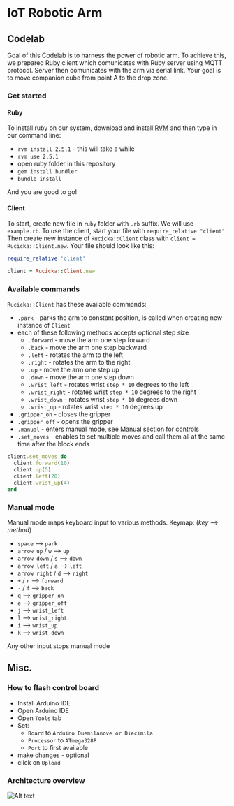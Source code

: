 # IoT Robotic Arm
## Codelab
Goal of this Codelab is to harness the power of robotic arm. To achieve this, we prepared Ruby client which comunicates with Ruby server using MQTT protocol. Server then comunicates with the arm via serial link.
Your goal is to move companion cube from point A to the drop zone.
### Get started
#### Ruby
To install ruby on our system, download and install [RVM](https://rvm.io/rvm/install) and then type in our command line:
- `rvm install 2.5.1` - this will take a while
- `rvm use 2.5.1`
- open ruby folder in this repository
- `gem install bundler`
- `bundle install`

And you are good to go!
#### Client
To start, create new file in `ruby` folder with `.rb` suffix. We will use `example.rb`.
To use the client, start your file with `require_relative "client"`.
Then create new instance of `Rucicka::Client` class with `client = Rucicka::Client.new`.
Your file should look like this:
```Ruby
require_relative 'client'

client = Rucicka::Client.new
```
### Available commands
`Rucicka::Client` has these available commands:
- `.park` - parks the arm to constant position, is called when creating new instance of `Client`
- each of these following methods accepts optional step size
    - `.forward` - move the arm one step forward
    - `.back` - move the arm one step backward
    - `.left` - rotates the arm to the left
    - `.right` - rotates the arm to the right
    - `.up` - move the arm one step up
    - `.down` - move the arm one step down
    - `.wrist_left` - rotates wrist `step * 10` degrees to the left
    - `.wrist_right` - rotates wrist `step * 10` degrees to the right
    - `.wrist_down` - rotates wrist `step * 10` degrees down
    - `.wrist_up` - rotates wrist `step * 10` degrees up
- `.gripper_on` - closes the gripper
- `.gripper_off` - opens the gripper
- `.manual` - enters manual mode, see Manual section for controls
- `.set_moves` - enables to set multiple moves and call them all at the same time after the block ends
```ruby
client.set_moves do
  client.forward(10)
  client.up(5)
  client.left(20)
  client.wrist_up(4)
end
```
### Manual mode
Manual mode maps keyboard input to various methods.
Keymap: (_key_ --> _method_)
- `space` --> `park`
- `arrow up` / `w` --> `up`
- `arrow down` / `s` --> `down`
- `arrow left` / `a` --> `left`
- `arrow right` / `d` --> `right`
- `+` / `r` --> `forward`
- `-` / `f` --> `back`
- `q` --> `gripper_on`
- `e` --> `gripper_off`
- `j` --> `wrist_left`
- `l` --> `wrist_right`
- `i` --> `wrist_up`
- `k` --> `wrist_down`

Any other input stops manual mode
## Misc.
### How to flash control board
 - Install Arduino IDE
 - Open Arduino IDE
 - Open `Tools` tab
 - Set:
   - `Board` to `Arduino Duemilanove or Diecimila`
   - `Processor` to `ATmega328P`
   - `Port` to first available
- make changes - optional
- click on `Upload`
### Architecture overview

![Alt text](https://g.gravizo.com/source/architecture?https%3A%2F%2Fraw.githubusercontent.com%2FJuicymo%2Fiot-robotic-arm%2Fmaster%2FREADME.md)
<details style="display:none;">
<summary></summary>
architecture
@startuml
package "Ruby" {;
  [Server];
  [Client];
  [ArmLib];
};

package "Arduino" {;
  [rucicka.ino] as ar;
};

[Server] <.. [Client] : MQTT;
[ArmLib] <|-- [Client];
[ArmLib] <|-- [Server];

[Server] ..> HW : Serial link;
ar <.. HW;

@enduml
architecture
</details>
